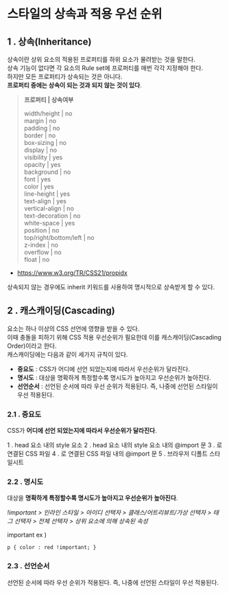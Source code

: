 # 스타일의 상속과 적용 우선 순위

## 1 . 상속(Inheritance)

상속이란 상위 요소의 적용된 프로퍼티를 하위 요소가 물려받는 것을 말한다.   
상속 기능이 없다면 각 요소의 Rule set에 프로퍼티를 매번 각각 지정해야 한다.     
하지만 모든 프로퍼티가 상속되는 것은 아니다.   
**프로퍼티 중에는 상속이 되는 것과 되지 않는 것이 있다**.

> **프로퍼티 | 상속여부**
>
> width/height | no   
> margin | no   
> padding | no    
> border | no   
> box-sizing | no   
> display | no    
> visibility | yes    
> opacity | yes   
> background | no   
> font | yes    
> color | yes   
> line-height | yes   
> text-align | yes    
> vertical-align | no   
> text-decoration | no    
> white-space | yes   
> position | no   
> top/right/bottom/left | no    
> z-index | no    
> overflow | no   
> float | no

+ https://www.w3.org/TR/CSS21/propidx

상속되지 않는 경우에도 inherit 키워드를 사용하여 명시적으로 상속받게 할 수 있다.

## 2 . 캐스캐이딩(Cascading)

요소는 하나 이상의 CSS 선언에 영향을 받을 수 있다.   
이때 충돌을 피하기 위해 CSS 적용 우선순위가 필요한데 이를 캐스캐이딩(Cascading Order)이라고 한다.    
캐스캐이딩에는 다음과 같이 세가지 규칙이 있다.

- **중요도** : CSS가 어디에 선언 되었는지에 따라서 우선순위가 달라진다.
- **명시도** : 대상을 명확하게 특정할수록 명시도가 높아지고 우선순위가 높아진다.
- **선언순서** : 선언된 순서에 따라 우선 순위가 적용된다. 즉, 나중에 선언된 스타일이 우선 적용된다.

### 2.1 . 중요도

CSS가 **어디에 선언 되었는지에 따라서 우선순위가 달라진다**.

1 . head 요소 내의 style 요소
2 . head 요소 내의 style 요소 내의 @import 문
3 . <link> 로 연결된 CSS 파일
4 . <link> 로 연결된 CSS 파일 내의 @import 문
5 . 브라우저 디폴트 스타일시트

### 2.2 . 명시도

대상을 **명확하게 특정할수록 명시도가 높아지고 우선순위가 높아진다**.

_!important > 인라인 스타일 > 아이디 선택자 > 클래스/어트리뷰트/가상 선택자 > 태그 선택자 > 전체 선택자 > 상위 요소에 의해 상속된 속성_

important ex )
```
p { color : red !important; }
```

### 2.3 . 선언순서

선언된 순서에 따라 우선 순위가 적용된다. 즉, 나중에 선언된 스타일이 우선 적용된다.
